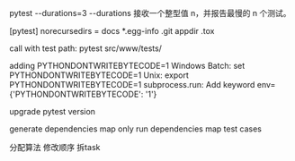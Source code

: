 pytest --durations=3 --durations 接收一个整型值 n，并报告最慢的 n 个测试。

[pytest]
norecursedirs = docs *.egg-info .git appdir .tox

call with test path: pytest src/www/tests/

adding PYTHONDONTWRITEBYTECODE=1
Windows Batch: set PYTHONDONTWRITEBYTECODE=1
Unix: export PYTHONDONTWRITEBYTECODE=1
subprocess.run: Add keyword env={'PYTHONDONTWRITEBYTECODE': '1'}

upgrade pytest version

generate dependencies map
only run dependencies map test cases

分配算法
修改顺序
拆task